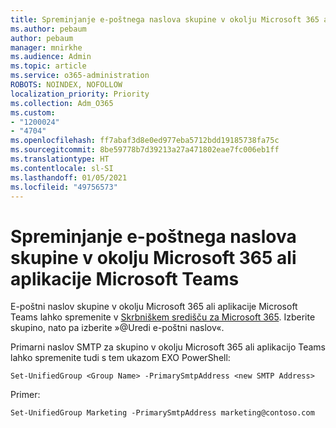 ```yaml
---
title: Spreminjanje e-poštnega naslova skupine v okolju Microsoft 365 ali aplikacije Microsoft Teams
ms.author: pebaum
author: pebaum
manager: mnirkhe
ms.audience: Admin
ms.topic: article
ms.service: o365-administration
ROBOTS: NOINDEX, NOFOLLOW
localization_priority: Priority
ms.collection: Adm_O365
ms.custom:
- "1200024"
- "4704"
ms.openlocfilehash: ff7abaf3d8e0ed977eba5712bdd19185738fa75c
ms.sourcegitcommit: 8be59778b7d39213a27a471802eae7fc006eb1ff
ms.translationtype: HT
ms.contentlocale: sl-SI
ms.lasthandoff: 01/05/2021
ms.locfileid: "49756573"
---
```

# <a name="change-email-address-of-a-microsoft-365-group-or-microsoft-teams"></a>Spreminjanje e-poštnega naslova skupine v okolju Microsoft 365 ali aplikacije Microsoft Teams

E-poštni naslov skupine v okolju Microsoft 365 ali aplikacije Microsoft Teams lahko spremenite v [Skrbniškem središču za Microsoft 365](https://admin.microsoft.com/). Izberite skupino, nato pa izberite »@Uredi e-poštni naslov«.

Primarni naslov SMTP za skupino v okolju Microsoft 365 ali aplikacijo Teams lahko spremenite tudi s tem ukazom EXO PowerShell:

`Set-UnifiedGroup <Group Name> -PrimarySmtpAddress <new SMTP Address>`

Primer:

`Set-UnifiedGroup Marketing -PrimarySmtpAddress marketing@contoso.com`
